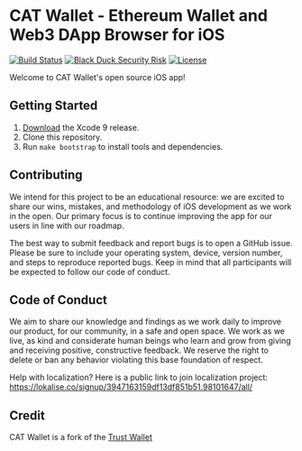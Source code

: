 # CAT Wallet - Ethereum Wallet and Web3 DApp Browser for iOS

[![Build Status](https://travis-ci.org/CatWallet/cat-wallet-ios.svg?branch=master)](https://travis-ci.org/CatWallet/cat-wallet-ios)
[![Black Duck Security Risk](https://copilot.blackducksoftware.com/github/repos/CatWallet/cat-wallet-ios/branches/master/badge-risk.svg)](https://copilot.blackducksoftware.com/github/repos/CatWallet/cat-wallet-ios/branches/master)
[![License](https://img.shields.io/badge/license-GPL3-green.svg?style=flat)](https://github.com/fastlane/fastlane/blob/master/LICENSE)


Welcome to CAT Wallet's open source iOS app!

## Getting Started

1. [Download](https://developer.apple.com/xcode/download/) the Xcode 9 release.
1. Clone this repository.
1. Run `make bootstrap` to install tools and dependencies.

## Contributing

We intend for this project to be an educational resource: we are excited to
share our wins, mistakes, and methodology of iOS development as we work
in the open. Our primary focus is to continue improving the app for our users in
line with our roadmap.

The best way to submit feedback and report bugs is to open a GitHub issue.
Please be sure to include your operating system, device, version number, and
steps to reproduce reported bugs. Keep in mind that all participants will be
expected to follow our code of conduct.

## Code of Conduct

We aim to share our knowledge and findings as we work daily to improve our
product, for our community, in a safe and open space. We work as we live, as
kind and considerate human beings who learn and grow from giving and receiving
positive, constructive feedback. We reserve the right to delete or ban any
behavior violating this base foundation of respect.

Help with localization?
Here is a public link to join localization project: https://lokalise.co/signup/3947163159df13df851b51.98101647/all/

## Credit

CAT Wallet is a fork of the [Trust Wallet](https://github.com/TrustWallet/trust-wallet-ios/) 
